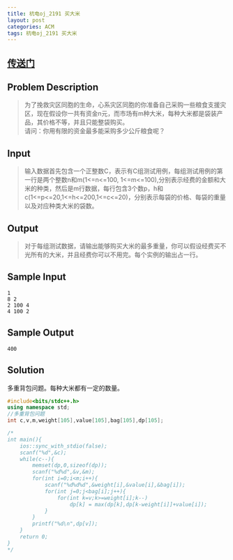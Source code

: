 ```yaml
---
title: 杭电oj_2191 买大米
layout: post
categories: ACM
tags: 杭电oj_2191 买大米
---
```

## [传送门](http://acm.hdu.edu.cn/showproblem.php?pid=2191)

## Problem Description

> 为了挽救灾区同胞的生命，心系灾区同胞的你准备自己采购一些粮食支援灾区，现在假设你一共有资金n元，而市场有m种大米，每种大米都是袋装产品，其价格不等，并且只能整袋购买。<br>
请问：你用有限的资金最多能采购多少公斤粮食呢？

## Input

>输入数据首先包含一个正整数C，表示有C组测试用例，每组测试用例的第一行是两个整数n和m(1<=n<=100, 1<=m<=100),分别表示经费的金额和大米的种类，然后是m行数据，每行包含3个数p，h和c(1<=p<=20,1<=h<=200,1<=c<=20)，分别表示每袋的价格、每袋的重量以及对应种类大米的袋数。

## Output

>对于每组测试数据，请输出能够购买大米的最多重量，你可以假设经费买不光所有的大米，并且经费你可以不用完。每个实例的输出占一行。

## Sample Input

```
1
8 2
2 100 4
4 100 2
```

## Sample Output

```
400
```

## Solution

多重背包问题。每种大米都有一定的数量。

```c++
#include<bits/stdc++.h>
using namespace std;
//多重背包问题
int c,v,m,weight[105],value[105],bag[105],dp[105];

/*
int main(){
    ios::sync_with_stdio(false);
    scanf("%d",&c);
    while(c--){
        memset(dp,0,sizeof(dp));
        scanf("%d%d",&v,&m);
        for(int i=0;i<m;i++){
            scanf("%d%d%d",&weight[i],&value[i],&bag[i]);
            for(int j=0;j<bag[i];j++){
                for(int k=v;k>=weight[i];k--)
                    dp[k] = max(dp[k],dp[k-weight[i]]+value[i]);
            }
        }
        printf("%d\n",dp[v]);
    }
    return 0;
}
*/


```